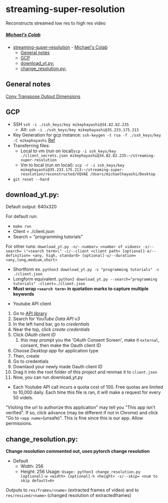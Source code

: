 # streaming-super-resolution
Reconstructs streamed low res to high res video

##### [Michael's Colab](https://colab.research.google.com/drive/14aq0YhkuuyEN0FXvNIfEwVEwdBC8nbSg#scrollTo=GytH-0oJXJkX)


- [streaming-super-resolution](#streaming-super-resolution)
        - [Michael's Colab](#michaels-colab)
  - [General notes](#general-notes)
  - [GCP](#gcp)
  - [download_yt.py:](#downloadytpy)
  - [change_resolution.py:](#changeresolutionpy)

## General notes

[Conv Transpose Output Dimensions](https://datascience.stackexchange.com/questions/26451/how-to-calculate-the-output-shape-of-conv2d-transpose)

## GCP
* SSH `ssh -i ./ssh_keys/key mikephayashi@34.82.82.235`
  * Alt: `ssh -i ./ssh_keys/key mikephayashi@35.233.175.213`
* Key Generation for gcp instance: `ssh-keygen -t rsa -f ./ssh_keys/key -C mikephayashi` [Ref](https://www.youtube.com/watch?v=2ibBF9YqveY)
* Transferring files: 
  * Local to vm (run on local)`scp -i ssh_keys/key ./client_secrets.json mikephayashi@34.82.82.235:~/streaming-super-resolution`
  * Vm to local (run on local): `scp -r -i ssh_keys/key mikephayashi@35.233.175.213:~/streaming-super-resolution/reconstructed/VQVAE /Users/michaelhayashi/Desktop`
* `git reset --hard`

## download_yt.py:

Default output: 640x320

For default run:
- `make run` 
- Client = ./client.json
- Search = "programming tutorials"

For other runs:
`download_yt.py -n/--number= <number of vidoes> -s/--search= \"<search term>\" -c/--client <client path> [optional]-e/--definition= <any, high, standard> [optional]-u/--duration= <any,long,medium,short>`
- Shortform ex. `python3 download_yt.py -s "programming tutorials" -c ./client.json`
- Longform equivalent. `python3 download_yt.py --search="programming tutorials" -client=./client.json`
- **Must wrap `<search term>` in quotation marks to capture multiple keywords**

* Youtube API client
  
1. Go to [API library](https://console.developers.google.com/apis/library?project=fluted-equinox-277319&folder&organizationId)
2. Search for *YouTube Data API v3*
3. In the left hand bar, go to *credentials*
4. Near the top, click *create credentials*
5. Click *OAuth client ID*
   1. this may prompt you the 'OAuth Consent Screen', make it `external`, consent, then make the Oauth client ID
6. Choose *Desktop app* for application type
7. Then, create
8. Go to credentials
9. Downlaod your newly made Oauth client ID
10. Drag it into the root folder of this project and renmae it to `client.json`
11. Now, you can run download_yt.py

* Each Youtube API call incurs a quota cost of 100. Free quotas are limited to 10,000 daily. Each time this file is ran, it will make a request for every 50 videls. 

"Visiting the url to authorize this application" may tell you "This app isn't verified". If so, click advance (may be different if not in Chrome) and click "Go to `<app name>`(unsafe)". This is fine since this is our app. Allow permissions.

## change_resolution.py:
**Change resolution commented out, uses pytorch change resolution**
- Default
  - Width: 256
  - Height: 256
Usage: `Usage: python3 change_resolution.py [optional]-w <width> [optional]-h <height> -s/--skip= <num to skip default=6>`

Outputs to `res/frames/<name>` (extracted frames of video) and to `res/resized/<name>` (changed resolution of extractedframes)
